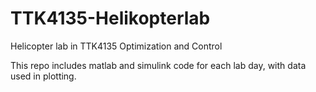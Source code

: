 # TTK4135-Helikopterlab

Helicopter lab in TTK4135 Optimization and Control

This repo includes matlab and simulink code for each lab day, with data used in plotting.
